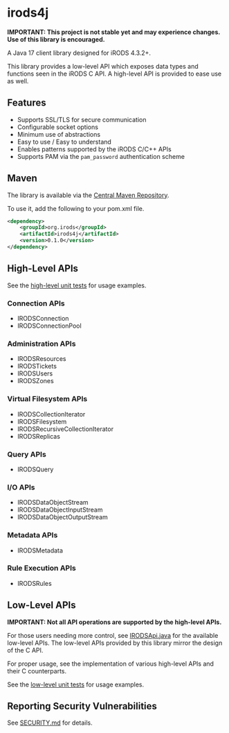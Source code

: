 # irods4j

**IMPORTANT: This project is not stable yet and may experience changes. Use of this library is encouraged.**

A Java 17 client library designed for iRODS 4.3.2+.

This library provides a low-level API which exposes data types and functions seen in the iRODS C API. A high-level API is provided to ease use as well.

## Features

- Supports SSL/TLS for secure communication
- Configurable socket options
- Minimum use of abstractions
- Easy to use / Easy to understand
- Enables patterns supported by the iRODS C/C++ APIs
- Supports PAM via the `pam_password` authentication scheme

## Maven

The library is available via the [Central Maven Repository](https://central.sonatype.com).

To use it, add the following to your pom.xml file.

```xml
<dependency>
    <groupId>org.irods</groupId>
    <artifactId>irods4j</artifactId>
    <version>0.1.0</version>
</dependency>
```

## High-Level APIs

See the [high-level unit tests](src/test/java/org/irods/irods4j/high_level) for usage examples.

### Connection APIs

- IRODSConnection
- IRODSConnectionPool

### Administration APIs

- IRODSResources
- IRODSTickets
- IRODSUsers
- IRODSZones

### Virtual Filesystem APIs

- IRODSCollectionIterator
- IRODSFilesystem
- IRODSRecursiveCollectionIterator
- IRODSReplicas

### Query APIs

- IRODSQuery

### I/O APIs

- IRODSDataObjectStream
- IRODSDataObjectInputStream
- IRODSDataObjectOutputStream

### Metadata APIs

- IRODSMetadata

### Rule Execution APIs

- IRODSRules

## Low-Level APIs

**IMPORTANT: Not all API operations are supported by the high-level APIs.**

For those users needing more control, see [IRODSApi.java](src/main/java/org/irods/irods4j/low_level/api/IRODSApi.java) for the available low-level APIs. The low-level APIs provided by this library mirror the design of the C API.

For proper usage, see the implementation of various high-level APIs and their C counterparts.

See the [low-level unit tests](src/test/java/org/irods/irods4j/low_level) for usage examples.

## Reporting Security Vulnerabilities

See [SECURITY.md](SECURITY.md) for details.
